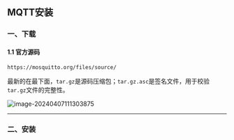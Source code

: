 ## MQTT安装

### 一、下载

#### 1.1 官方源码

```http
https://mosquitto.org/files/source/
```

最新的在最下面，`tar.gz`是源码压缩包；`tar.gz.asc`是签名文件，用于校验`tar.gz`文件的完整性。

![image-20240407111303875](A:\Typora\TyporaPicture\image-20240407111303875.png)



---



### 二、安装

